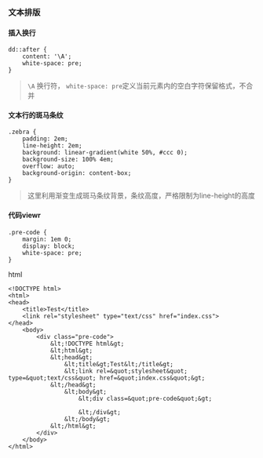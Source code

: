 ### 文本排版
#### 插入换行
    dd::after {
        content: '\A';
        white-space: pre;
    }
> ```\A``` 换行符， ```white-space: pre```定义当前元素内的空白字符保留格式，不合并

#### 文本行的斑马条纹
    .zebra {
        padding: 2em;
        line-height: 2em;
        background: linear-gradient(white 50%, #ccc 0);
        background-size: 100% 4em;
        overflow: auto;
        background-origin: content-box;
    }
> 这里利用渐变生成斑马条纹背景，条纹高度，严格限制为line-height的高度

#### 代码viewr
    .pre-code {
        margin: 1em 0;
        display: block;
        white-space: pre;
    }

html

    <!DOCTYPE html>
    <html>
    <head>
        <title>Test</title>
        <link rel="stylesheet" type="text/css" href="index.css">
    </head>
        <body>
            <div class="pre-code">
                &lt;!DOCTYPE html&gt;
                &lt;html&gt;
                &lt;head&gt;
                    &lt;title&gt;Test&lt;/title&gt;
                    &lt;link rel=&quot;stylesheet&quot; type=&quot;text/css&quot; href=&quot;index.css&quot;&gt;
                &lt;/head&gt;
                    &lt;body&gt;
                        &lt;div class=&quot;pre-code&quot;&gt;
                            
                        &lt;/div&gt;
                    &lt;/body&gt;
                &lt;/html&gt;
            </div>
        </body>
    </html>
